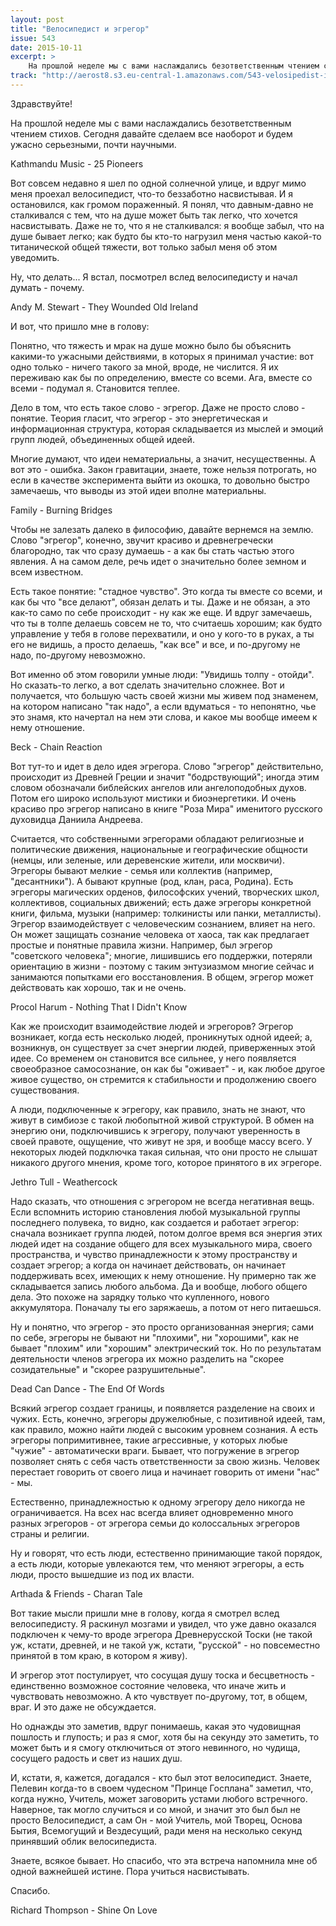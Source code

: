 ```yaml
---
layout: post
title: "Велосипедист и эгрегор"
issue: 543
date: 2015-10-11
excerpt: >
    На прошлой неделе мы с вами наслаждались безответственным чтением стихов. Сегодня давайте сделаем все наоборот и будем ужасно серьезными, почти научными.
track: "http://aerost8.s3.eu-central-1.amazonaws.com/543-velosipedist-i-egregor.mp3"
---
```


Здравствуйте!

На прошлой неделе мы с вами наслаждались безответственным чтением стихов. Сегодня давайте сделаем все наоборот и будем ужасно серьезными, почти научными.

Kathmandu Music - 25 Pioneers

Вот совсем недавно я шел по одной солнечной улице, и вдруг мимо меня проехал велосипедист, что-то беззаботно насвистывая. И я остановился, как громом пораженный. Я понял, что давным-давно не сталкивался с тем, что на душе может быть так легко, что хочется насвистывать. Даже не то, что я не сталкивался: я вообще забыл, что на душе бывает легко; как будто бы кто-то нагрузил меня частью какой-то титанической общей тяжести, вот только забыл меня об этом уведомить.

Ну, что делать... Я встал, посмотрел вслед велосипедисту и начал думать - почему.

Andy M. Stewart - They Wounded Old Ireland

И вот, что пришло мне в голову:

Понятно, что тяжесть и мрак на душе можно было бы объяснить какими-то ужасными действиями, в которых я принимал участие: вот одно только - ничего такого за мной, вроде, не числится. Я их переживаю как бы по определению, вместе со всеми. Ага, вместе со всеми - подумал я. Становится теплее.

Дело в том, что есть такое слово - эгрегор. Даже не просто слово - понятие. Теория гласит, что эгрегор - это энергетическая и информационная структура, которая складывается из мыслей и эмоций групп людей, объединенных общей идеей.

Многие думают, что идеи нематериальны, а значит, несущественны. А вот это - ошибка. Закон гравитации, знаете, тоже нельзя потрогать, но если в качестве эксперимента выйти из окошка, то довольно быстро замечаешь, что выводы из этой идеи вполне материальны.

Family - Burning Bridges

Чтобы не залезать далеко в философию, давайте вернемся на землю. Слово "эгрегор", конечно, звучит красиво и древнегречески благородно, так что сразу думаешь - а как бы стать частью этого явления. А на самом деле, речь идет о значительно более земном и всем известном.

Есть такое понятие: "стадное чувство". Это когда ты вместе со всеми, и как бы что "все делают", обязан делать и ты. Даже и не обязан, а это как-то само по себе происходит - ну как же еще. И вдруг замечаешь, что ты в толпе делаешь совсем не то, что считаешь хорошим; как будто управление у тебя в голове перехватили, и оно у кого-то в руках, а ты его не видишь, а просто делаешь, "как все" и все, и по-другому не надо, по-другому невозможно.

Вот именно об этом говорили умные люди: "Увидишь толпу - отойди". Но сказать-то легко, а вот сделать значительно сложнее. Вот и получается, что большую часть своей жизни мы живем под знаменем, на котором написано "так надо", а если вдуматься - то непонятно, чье это знамя, кто начертал на нем эти слова, и какое мы вообще имеем к нему отношение.

Beck - Chain Reaction

Вот тут-то и идет в дело идея эгрегора. Слово "эгрегор" действительно, происходит из Древней Греции и значит "бодрствующий"; иногда этим словом обозначали библейских ангелов или ангелоподобных духов. Потом его широко используют мистики и биоэнергетики. И очень красиво про эгрегор написано в книге "Роза Мира" именитого русского духовидца Даниила Андреева.

Считается, что собственными эгрегорами обладают религиозные и политические движения, национальные и географические общности (немцы, или зеленые, или деревенские жители, или москвичи). Эгрегоры бывают мелкие - семья или коллектив (например, "десантники"). А бывают крупные (род, клан, раса, Родина). Есть эгрегоры магических орденов, философских учений, творческих школ, коллективов, социальных движений; есть даже эгрегоры конкретной книги, фильма, музыки (например: толкинисты или панки, металлисты). Эгрегор взаимодействует с человеческим сознанием, влияет на него. Он может защищать сознание человека от хаоса, так как предлагает простые и понятные правила жизни. Например, был эгрегор "советского человека"; многие, лишившись его поддержки, потеряли ориентацию в жизни - поэтому с таким энтузиазмом многие сейчас и занимаются попытками его восстановления. В общем, эгрегор может действовать как хорошо, так и не очень.

Procol Harum - Nothing That I Didn't Know

Как же происходит взаимодействие людей и эгрегоров? Эгрегор возникает, когда есть несколько людей, проникнутых одной идеей; а, возникнув, он существует за счет энергии людей, приверженных этой идее. Со временем он становится все сильнее, у него появляется своеобразное самосознание, он как бы "оживает" - и, как любое другое живое существо, он стремится к стабильности и продолжению своего существования.

А люди, подключенные к эгрегору, как правило, знать не знают, что живут в симбиозе с такой любопытной живой структурой. В обмен на энергию они, подключившись к эгрегору, получают уверенность в своей правоте, ощущение, что живут не зря, и вообще массу всего. У некоторых людей подключка такая сильная, что они просто не слышат никакого другого мнения, кроме того, которое принятого в их эгрегоре.

Jethro Tull - Weathercock

Надо сказать, что отношения с эгрегором не всегда негативная вещь. Если вспомнить историю становления любой музыкальной группы последнего полувека, то видно, как создается и работает эгрегор: сначала возникает группа людей, потом долгое время вся энергия этих людей идет на создание общего для всех музыкального мира, своего пространства, и чувство принадлежности к этому пространству и создает эгрегор; а когда он начинает действовать, он начинает поддерживать всех, имеющих к нему отношение. Ну примерно так же складывается запись любого альбома. Да и вообще, любого общего дела. Это похоже на зарядку только что купленного, нового аккумулятора. Поначалу ты его заряжаешь, а потом от него питаешься.

Ну и понятно, что эгрегор - это просто организованная энергия; сами по себе, эгрегоры не бывают ни "плохими", ни "хорошими", как не бывает "плохим" или "хорошим" электрический ток. Но по результатам деятельности членов эгрегора их можно разделить на "скорее созидательные" и "скорее разрушительные".

Dead Can Dance - The End Of Words

Всякий эгрегор создает границы, и появляется разделение на своих и чужих. Есть, конечно, эгрегоры дружелюбные, с позитивной идеей, там, как правило, можно найти людей с высоким уровнем сознания. А есть эгрегоры попримитивнее, такие агрессивные, у которых любые "чужие" - автоматически враги. Бывает, что погружение в эгрегор позволяет снять с себя часть ответственности за свою жизнь. Человек перестает говорить от своего лица и начинает говорить от имени "нас" - мы.

Естественно, принадлежностью к одному эгрегору дело никогда не ограничивается. На всех нас всегда влияет одновременно много разных эгрегоров - от эгрегора семьи до колоссальных эгрегоров страны и религии.

Ну и говорят, что есть люди, естественно принимающие такой порядок, а есть люди, которые увлекаются тем, что меняют эгрегоры, а есть люди, просто вышедшие из под их власти.

Arthada & Friends - Charan Tale

Вот такие мысли пришли мне в голову, когда я смотрел вслед велосипедисту. Я раскинул мозгами и увидел, что уже давно оказался подключен к чему-то вроде эгрегора Древнерусской Тоски (не такой уж, кстати, древней, и не такой уж, кстати, "русской" - но повсеместно принятой в том краю, в котором я живу).

И эгрегор этот постулирует, что сосущая душу тоска и бесцветность - единственно возможное состояние человека, что иначе жить и чувствовать невозможно. А кто чувствует по-другому, тот, в общем, враг. И это даже не обсуждается.

Но однажды это заметив, вдруг понимаешь, какая это чудовищная пошлость и глупость; и раз я смог, хотя бы на секунду это заметить, то может быть и я смогу отключиться от этого невинного, но чудища, сосущего радость и свет из наших душ.

И, кстати, я, кажется, догадался - кто был этот велосипедист. Знаете, Пелевин когда-то в своем чудесном "Принце Госплана" заметил, что, когда нужно, Учитель, может заговорить устами любого встречного. Наверное, так могло случиться и со мной, и значит это был был не просто Велосипедист, а сам Он - мой Учитель, мой Творец, Основа Бытия, Всемогущий и Вездесущий, ради меня на несколько секунд принявший облик велосипедиста.

Знаете, всякое бывает. Но спасибо, что эта встреча напомнила мне об одной важнейшей истине. Пора учиться насвистывать.

Спасибо.

Richard Thompson - Shine On Love
